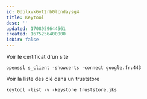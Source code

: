 ```yaml
---
id: 0dblxvk6yt2rb0lcndaysg4
title: Keytool
desc: ''
updated: 1708959644561
created: 1675256400000
isDir: false
---
```


Voir le certificat d'un site
```Shell
openssl s_client -showcerts -connect google.fr:443
```


Voir la liste des clé dans un truststore
```shell
keytool -list -v -keystore truststore.jks
```
